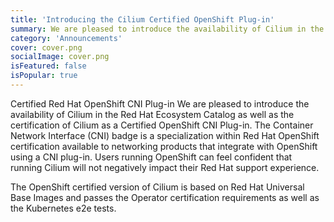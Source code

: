 ```yaml
---
title: 'Introducing the Cilium Certified OpenShift Plug-in'
summary: We are pleased to introduce the availability of Cilium in the Red Hat Ecosystem Catalog as well as the certification of Cilium as a C...
category: 'Announcements'
cover: cover.png
socialImage: cover.png
isFeatured: false
isPopular: true
---
```


Certified Red Hat OpenShift CNI Plug-in
We are pleased to introduce the availability of Cilium in the Red Hat Ecosystem Catalog as well as the certification of Cilium as a Certified OpenShift CNI Plug-in. The Container Network Interface (CNI) badge is a specialization within Red Hat OpenShift certification available to networking products that integrate with OpenShift using a CNI plug-in. Users running OpenShift can feel confident that running Cilium will not negatively impact their Red Hat support experience.

The OpenShift certified version of Cilium is based on Red Hat Universal Base Images and passes the Operator certification requirements as well as the Kubernetes e2e tests.
